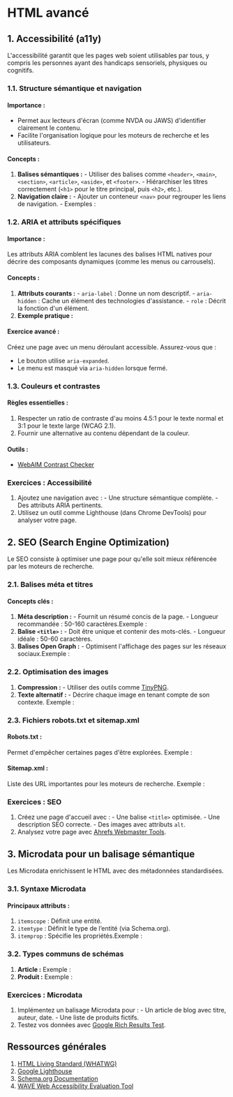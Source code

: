 # **HTML avancé**

## **1. Accessibilité (a11y)**
L'accessibilité garantit que les pages web soient utilisables par tous, y compris les personnes ayant des handicaps sensoriels, physiques ou cognitifs.
 

### **1.1. Structure sémantique et navigation**

#### **Importance :**

  - Permet aux lecteurs d'écran (comme NVDA ou JAWS) d'identifier clairement le contenu.
  - Facilite l'organisation logique pour les moteurs de recherche et les utilisateurs.
  
#### **Concepts :**

  1. **Balises sémantiques :**
    - Utiliser des balises comme `<header>`, `<main>`, `<section>`, `<article>`, `<aside>`, et `<footer>`.
    - Hiérarchiser les titres correctement (`<h1>` pour le titre principal, puis `<h2>`, etc.).
  2. **Navigation claire :**
    - Ajouter un conteneur `<nav>` pour regrouper les liens de navigation.
    - Exemples :
 

### **1.2. ARIA et attributs spécifiques**

#### **Importance :**
Les attributs ARIA comblent les lacunes des balises HTML natives pour décrire des composants dynamiques (comme les menus ou carrousels).
#### **Concepts :**

  1. **Attributs courants :**
    - `aria-label` : Donne un nom descriptif.
    - `aria-hidden` : Cache un élément des technologies d'assistance.
    - `role` : Décrit la fonction d'un élément.
  2. **Exemple pratique :**
#### **Exercice avancé :**
Créez une page avec un menu déroulant accessible. Assurez-vous que :
  - Le bouton utilise `aria-expanded`.
  - Le menu est masqué via `aria-hidden` lorsque fermé.
 

### **1.3. Couleurs et contrastes**

#### **Règles essentielles :**

  1. Respecter un ratio de contraste d'au moins 4.5:1 pour le texte normal et 3:1 pour le texte large (WCAG 2.1).
  2. Fournir une alternative au contenu dépendant de la couleur.
#### **Outils :**

  - [WebAIM Contrast Checker](https://webaim.org/resources/contrastchecker/)
 

### **Exercices : Accessibilité**

  1. Ajoutez une navigation avec :
    - Une structure sémantique complète.
    - Des attributs ARIA pertinents.
  2. Utilisez un outil comme Lighthouse (dans Chrome DevTools) pour analyser votre page.
 

## **2. SEO (Search Engine Optimization)**
Le SEO consiste à optimiser une page pour qu'elle soit mieux référencée par les moteurs de recherche.
 

### **2.1. Balises méta et titres**

#### **Concepts clés :**

  1. **Méta description :**
    - Fournit un résumé concis de la page.
    - Longueur recommandée : 50-160 caractères.Exemple :
  2. **Balise `<title>` :**
    - Doit être unique et contenir des mots-clés.
    - Longueur idéale : 50-60 caractères.
  3. **Balises Open Graph :**
    - Optimisent l'affichage des pages sur les réseaux sociaux.Exemple :
 

### **2.2. Optimisation des images**

  1. **Compression :**
    - Utiliser des outils comme [TinyPNG](https://tinypng.com/).
  2. **Texte alternatif :**
    - Décrire chaque image en tenant compte de son contexte.
Exemple :
 

### **2.3. Fichiers robots.txt et sitemap.xml**

#### **Robots.txt :**
Permet d'empêcher certaines pages d'être explorées.
Exemple :
#### **Sitemap.xml :**
Liste des URL importantes pour les moteurs de recherche.
Exemple :
 

### **Exercices : SEO**

  1. Créez une page d'accueil avec :
    - Une balise `<title>` optimisée.
    - Une description SEO correcte.
    - Des images avec attributs `alt`.
  2. Analysez votre page avec [Ahrefs Webmaster Tools](https://ahrefs.com/webmaster-tools).
 

## **3. Microdata pour un balisage sémantique**
Les Microdata enrichissent le HTML avec des métadonnées standardisées.
 

### **3.1. Syntaxe Microdata**

#### **Principaux attributs :**

  1. `itemscope` : Définit une entité.
  2. `itemtype` : Définit le type de l’entité (via Schema.org).
  3. `itemprop` : Spécifie les propriétés.Exemple :
 

### **3.2. Types communs de schémas**

  1. **Article :**
Exemple :
  2. **Produit :**
Exemple :
 

### **Exercices : Microdata**

  1. Implémentez un balisage Microdata pour :
    - Un article de blog avec titre, auteur, date.
    - Une liste de produits fictifs.
  2. Testez vos données avec [Google Rich Results Test](https://search.google.com/test/rich-results).
 

## **Ressources générales**

  1. [HTML Living Standard (WHATWG)](https://html.spec.whatwg.org/multipage/)
  2. [Google Lighthouse](https://addons.mozilla.org/fr/firefox/addon/google-lighthouse/)
  3. [Schema.org Documentation](https://schema.org/)
  4. [WAVE Web Accessibility Evaluation Tool](https://wave.webaim.org/)